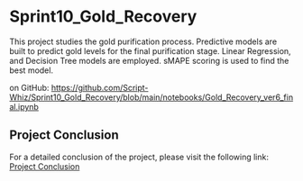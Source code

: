 # Sprint10_Gold_Recovery

This project studies the gold purification process.
Predictive models are built to predict gold levels for the final purification stage.
Linear Regression, and Decision Tree models are employed. 
sMAPE scoring is used to find the best model.

on GitHub:
https://github.com/Script-Whiz/Sprint10_Gold_Recovery/blob/main/notebooks/Gold_Recovery_ver6_final.ipynb 

## Project Conclusion
For a detailed conclusion of the project, please visit the following link: [Project Conclusion](https://github.com/Script-Whiz/Sprint10_Gold_Recovery/Conclusion)
